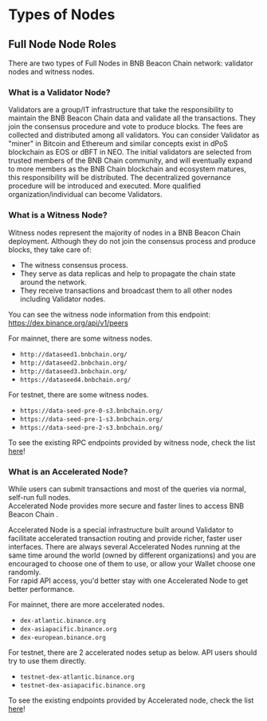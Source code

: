 #  Types of Nodes


## Full Node Node Roles

There are two types of Full Nodes in BNB Beacon Chain  network: validator nodes and witness nodes.

### What is a Validator Node?

Validators are a group/IT infrastructure that take the responsibility to maintain the BNB Beacon Chain data and validate all the transactions. They join the consensus procedure and
vote to produce blocks. The fees are collected and distributed among all validators.
You can consider Validator as "miner" in Bitcoin and Ethereum and similar concepts exist in dPoS
blockchain as EOS or dBFT in NEO. The initial validators are selected from trusted members of the BNB Chain community, and will eventually expand to more members as the BNB Chain blockchain and ecosystem matures, this responsibility will be distributed. The decentralized governance procedure will be introduced and executed. More qualified organization/individual can become Validators.


### What is a Witness Node?

Witness nodes represent the majority of nodes in a BNB Beacon Chain  deployment. Although they do not join the consensus process
and produce blocks, they take care of:

- The witness consensus process.
- They serve as data replicas and help to propagate the chain state around the network.
- They receive transactions and broadcast them to all other nodes including Validator nodes.

You can see the witness node information from this endpoint: https://dex.binance.org/api/v1/peers

For mainnet, there are some witness nodes.

- `http://dataseed1.bnbchain.org/`
- `http://dataseed2.bnbchain.org/`
- `http://dataseed3.bnbchain.org/`
- `https://dataseed4.bnbchain.org/`

For testnet, there are some witness nodes.

- `https://data-seed-pre-0-s3.bnbchain.org/`
- `https://data-seed-pre-1-s3.bnbchain.org/`
- `https://data-seed-pre-2-s3.bnbchain.org/`

To see the existing RPC endpoints provided by witness node, check the list  [here](../api-reference/node-rpc.md)!

### What is an Accelerated Node?

While users can submit transactions and most of the queries via normal, self-run full nodes.<br/>
Accelerated Node provides more secure and faster lines to access BNB Beacon Chain .

Accelerated Node is a special infrastructure built around Validator to facilitate accelerated transaction
routing and provide richer, faster user interfaces. There are always several Accelerated Nodes running
at the same time around the world (owned by different organizations) and you are encouraged to choose
one of them to use, or allow your Wallet choose one randomly.<br/>
For rapid API access, you'd better stay with one Accelerated Node to get better performance.

For mainnet, there are more accelerated nodes.

- `dex-atlantic.binance.org`
- `dex-asiapacific.binance.org`
- `dex-european.binance.org`

For testnet, there are 2 accelerated nodes setup as below. API users should try to use them directly.

- `testnet-dex-atlantic.binance.org`
- `testnet-dex-asiapacific.binance.org`

To see the existing endpoints provided by Accelerated node, check the list [here](../api-reference/dex-api/paths.md)!

